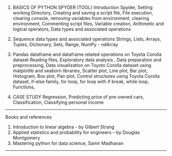 1.  BASICS OF PYTHON SPYDER (TOOL)
      Introduction Spyder,
      Setting working Directory, 
      Creating and saving a script file,
      File execution, clearing console, removing variables from environment, clearing environment,
      Commenting script files,
      Variable creation,
      Arithmetic and logical operators,
      Data types and associated operations


2. Sequence data types and associated operations
      Strings,
      Lists, 
      Arrays,
      Tuples,
      Dictionary, 
      Sets, 
      Range, 
      NumPy
       - ndArray


3. Pandas dataframe and dataframe related operations on Toyota Corolla dataset
    Reading files,
    Exploratory data analysis , 
    Data preparation and preprocessing,
    Data visualization on Toyoto Corolla dataset using matplotlib and seaborn libraries,
    Scatter plot,
    Line plot,
    Bar plot,
    Histogram,
    Box plot,
    Pair plot,
    Control structures using Toyota Corolla dataset,
    if-else family,
    for loop,
    for loop with if break,
    while loop,
    Functions,

4. CASE STUDY
    Regression,
    Predicting price of pre-owned cars,
    Classification,
    Classifying personal income

***************************************************************************
Books and references
1. Introduction to linear algebra - by Gilbert Strang 
2. Applied statistics and probability for engineers – by Douglas Montgomery 
3. Mastering python for data science, Samir Madhavan
****************************************************************************


